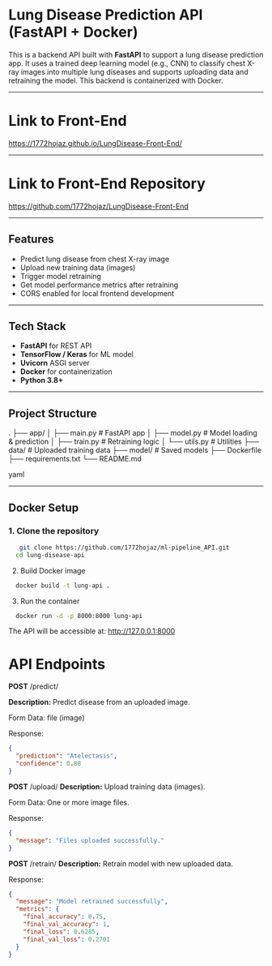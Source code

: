 #  Lung Disease Prediction API (FastAPI + Docker)

This is a backend API built with **FastAPI** to support a lung disease prediction app. It uses a trained deep learning model (e.g., CNN) to classify chest X-ray images into multiple lung diseases and supports uploading data and retraining the model. This backend is containerized with Docker.

---

# Link to Front-End
https://1772hojaz.github.io/LungDisease-Front-End/

---
# Link to Front-End Repository
https://github.com/1772hojaz/LungDisease-Front-End

---
## Features

-  Predict lung disease from chest X-ray image
-  Upload new training data (images)
-  Trigger model retraining
-  Get model performance metrics after retraining
-  CORS enabled for local frontend development

---

##  Tech Stack

- **FastAPI** for REST API
- **TensorFlow / Keras** for ML model
- **Uvicorn** ASGI server
- **Docker** for containerization
- **Python 3.8+**

---

##  Project Structure

. ├── app/ │ ├── main.py # FastAPI app │ ├── model.py # Model loading & prediction │ ├── train.py # Retraining logic │ └── utils.py # Utilities ├── data/ # Uploaded training data ├── model/ # Saved models ├── Dockerfile ├── requirements.txt └── README.md

yaml

---

##  Docker Setup

### 1. Clone the repository

```bash
   git clone https://github.com/1772hojaz/ml-pipeline_API.git
  cd lung-disease-api
  ```

2. Build Docker image
  ```bash
    docker build -t lung-api .
  ```
3. Run the container
  ```bash
    docker run -d -p 8000:8000 lung-api
```
The API will be accessible at: http://127.0.0.1:8000

# API Endpoints
**POST** /predict/

**Description:** Predict disease from an uploaded image.

Form Data: file (image)

Response:

```json
{
  "prediction": "Atelectasis",
  "confidence": 0.88
}
```
**POST** /upload/
**Description:** Upload training data (images).

Form Data: One or more image files.

Response:

```json
{
  "message": "Files uploaded successfully."
}
```
**POST** /retrain/
**Description:** Retrain model with new uploaded data.

Response:

```json
{
  "message": "Model retrained successfully",
  "metrics": {
    "final_accuracy": 0.75,
    "final_val_accuracy": 1,
    "final_loss": 0.6285,
    "final_val_loss": 0.2701
  }
}
